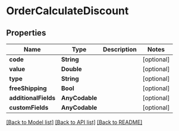 # OrderCalculateDiscount

## Properties
Name | Type | Description | Notes
------------ | ------------- | ------------- | -------------
**code** | **String** |  | [optional] 
**value** | **Double** |  | [optional] 
**type** | **String** |  | [optional] 
**freeShipping** | **Bool** |  | [optional] 
**additionalFields** | **AnyCodable** |  | [optional] 
**customFields** | **AnyCodable** |  | [optional] 

[[Back to Model list]](../README.md#documentation-for-models) [[Back to API list]](../README.md#documentation-for-api-endpoints) [[Back to README]](../README.md)


